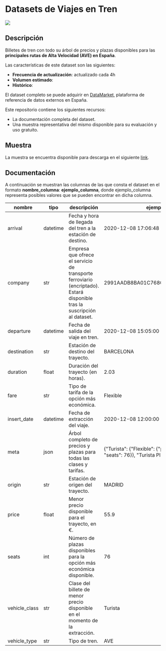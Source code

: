 # Datasets de Viajes en Tren

<a href="https://datamarket.es">
  <img src="https://datamarket.es/static/core/img/banners/viajes-en-tren-banner.png">
</a>

## Descripción

Billetes de tren con todo su árbol de precios y plazas disponibles para las __principales rutas de Alta Velocidad (AVE) en España__. 

Las características de este dataset son las siguientes:

* __Frecuencia de actualización__: actualizado cada 4h
* __Volumen estimado__: 
* __Histórico__: 

El dataset completo se puede adquirir en [DataMarket](https://datamarket.es/#viajes-en-tren-dataset), plataforma de referencia de datos externos en España. 

Este repositorio contiene los siguientes recursos:

* La documentación completa del dataset.
* Una muestra representativa del mismo disponible para su evaluación y uso gratuito.

## Muestra

La muestra se encuentra disponible para descarga en el siguiente [link]( ).

## Documentación

A continuación se muestran las columnas de las que consta el dataset en el formato __nombre_columna__: __ejemplo_columna__, donde ejemplo_columna representa posibles valores que se pueden encontrar en dicha columna.

| nombre | tipo | descripción | ejemplo |
|--------|------|-------------|---------|
| arrival | datetime | Fecha y hora de llegada del tren a la estación de destino. | 2020-12-08 17:06:48 |
| company | str | Empresa que ofrece el servicio de transporte ferroviario (encriptado). Estará disponible tras la suscripción al dataset. | 2991AADB8BA01C768CFFE9329B46049A |
| departure | datetime | Fecha de salida del viaje en tren. | 2020-12-08 15:05:00 |
| destination | str | Estación de destino del trayecto. | BARCELONA |
| duration | float | Duración del trayecto (en horas). | 2.03 |
| fare | str | Tipo de tarifa de la opción más económica. | Flexible |
| insert_date | datetime | Fecha de extracción del viaje. | 2020-12-08 12:00:00 |
| meta | json | Árbol completo de precios y plazas para todas las clases y tarifas. | {"Turista": {"Flexible": {"price": 55.9, "seats": 76}}, "Turista Plus": ...}} |
| origin | str | Estación de origen del trayecto. | MADRID |
| price | float | Menor precio disponible para el trayecto, en €. | 55.9 |
| seats | int | Número de plazas disponibles para la opción más económica disponible. | 76 |
| vehicle_class | str | Clase del billete de menor precio disponible en el momento de la extracción. | Turista |
| vehicle_type | str | Tipo de tren. | AVE |
